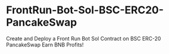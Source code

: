 # FrontRun-Bot-Sol-BSC-ERC20-PancakeSwap
Create and Deploy a Front Run Bot Sol Contract on BSC ERC-20 PancakeSwap Earn BNB Profits!
